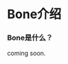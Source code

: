 Bone介绍
=======

### Bone是什么？

coming soon.


<!-- Bone是一套web前端开发工具，提供了一套机制来对静态文件进行处理，使静态文件有了动态编程语言的特性：使用include语法包含其他文件，使用layout功能来复用html，甚至可以进行源代码编译等等，只要你能想到的都可以做到。

对于前端开发者来说html、css、js都是静态文件，一般做法上我们使用第三方脚本来对静态文件进行处理，类似 [grunt](https://github.com/gruntjs/grunt)、[gulp](https://github.com/gulpjs/gulp) 这类任务流工具，

例如编译less或者sass到css文件，合并js文件等等。Bone和任务流工具

举个例子，我们需要将一个less文件编译并且压缩后重命名为xxx.min.css放到某个文件夹下。

对于Grunt，开发者说：“嗯，这里有个less文件，你需要通过less编译器编译完后放到某个地方”，“等等，你还需要把编译完后的css文件压缩后再放到另一个地方，最后把这个文件名改名叫xxx.min.css，然后把less编译后的中间文件删掉”。

对于Bone，开发者说：“我这里有个文件叫xxx.min.css文件，是这个less文件通过less编译器便以后再压缩得到的”

Bone本质上也是一个构建工具，功能上有许多和现有的构建工具重叠，但是Bone并不是为了取代它们，相反地它们可以更融洽的共存：） -->

<!-- ### 核心概念

Bone提供一套虚拟文件系统，

这个模块是Bone的核心功能，为了让使用者更容易读懂Bone的配置文件，核心模块提供了一种类似操作系统里文件系统的概念，我称它为虚拟文件系统，即将一个虚拟的文件地址映射到一个真实存在的文件地址上，同时可以标注虚拟文件是由何种方式对源文件处理（注意这里不对真实文件做任何处理，源文件是指对真实文件的在内容上的拷贝），对源文件的处理模块我称它为[处理器](http://localhost:8000/docs/plugins.html)，通过下面的示例你可以对Bone的虚拟文件系统有一个初步的了解。

#### 构建工具？开发工具？


惰性处理 -->